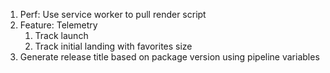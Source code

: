 1. Perf: Use service worker to pull render script
2. Feature: Telemetry
   1. Track launch
   2. Track initial landing with favorites size
3. Generate release title based on package version using pipeline variables
